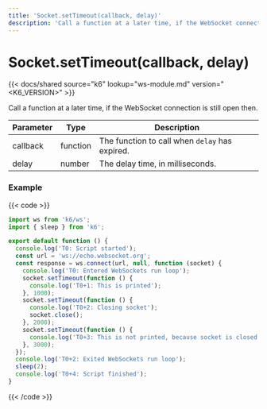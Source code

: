 ```yaml
---
title: 'Socket.setTimeout(callback, delay)'
description: 'Call a function at a later time, if the WebSocket connection is still open then.'
---
```


# Socket.setTimeout(callback, delay)

{{< docs/shared source="k6" lookup="ws-module.md" version="<K6_VERSION>" >}}

Call a function at a later time, if the WebSocket connection is still open then.

| Parameter | Type     | Description                                    |
| --------- | -------- | ---------------------------------------------- |
| callback  | function | The function to call when `delay` has expired. |
| delay     | number   | The delay time, in milliseconds.               |

### Example

{{< code >}}

```javascript
import ws from 'k6/ws';
import { sleep } from 'k6';

export default function () {
  console.log('T0: Script started');
  const url = 'ws://echo.websocket.org';
  const response = ws.connect(url, null, function (socket) {
    console.log('T0: Entered WebSockets run loop');
    socket.setTimeout(function () {
      console.log('T0+1: This is printed');
    }, 1000);
    socket.setTimeout(function () {
      console.log('T0+2: Closing socket');
      socket.close();
    }, 2000);
    socket.setTimeout(function () {
      console.log('T0+3: This is not printed, because socket is closed');
    }, 3000);
  });
  console.log('T0+2: Exited WebSockets run loop');
  sleep(2);
  console.log('T0+4: Script finished');
}
```

{{< /code >}}
